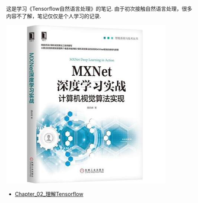 这是学习《Tensorflow自然语言处理》的笔记. 由于初次接触自然语言处理，很多内容不了解，笔记仅仅是个人学习的记录.

![Tensorflow自然语言处理](./pictures/Tensorflow自然语言处理.jpg)

- [Chapter_02_理解Tensorflow](./Chapter_02_tensorflow_introduction)



